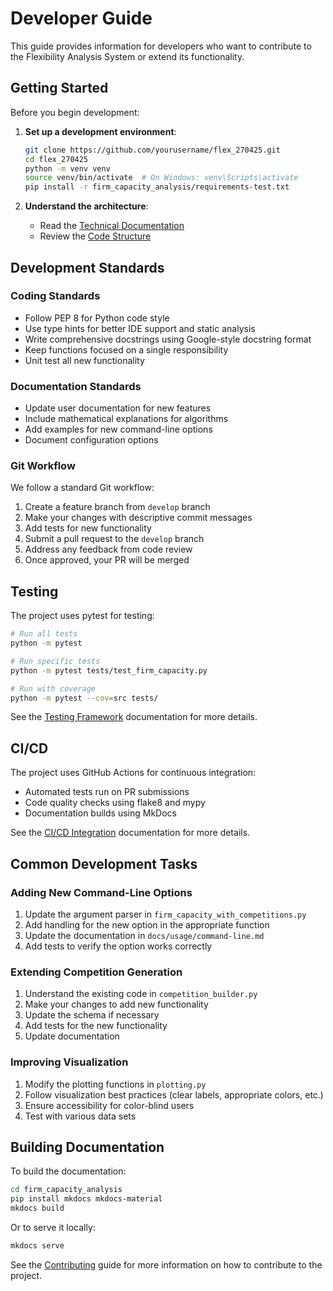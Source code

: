# Developer Guide

This guide provides information for developers who want to contribute to the Flexibility Analysis System or extend its functionality.

## Getting Started

Before you begin development:

1. **Set up a development environment**:
   ```bash
   git clone https://github.com/yourusername/flex_270425.git
   cd flex_270425
   python -m venv venv
   source venv/bin/activate  # On Windows: venv\Scripts\activate
   pip install -r firm_capacity_analysis/requirements-test.txt
   ```

2. **Understand the architecture**:
   - Read the [Technical Documentation](../technical/index.md)
   - Review the [Code Structure](code-structure.md)

## Development Standards

### Coding Standards

- Follow PEP 8 for Python code style
- Use type hints for better IDE support and static analysis
- Write comprehensive docstrings using Google-style docstring format
- Keep functions focused on a single responsibility
- Unit test all new functionality

### Documentation Standards

- Update user documentation for new features
- Include mathematical explanations for algorithms
- Add examples for new command-line options
- Document configuration options

### Git Workflow

We follow a standard Git workflow:

1. Create a feature branch from `develop` branch
2. Make your changes with descriptive commit messages
3. Add tests for new functionality
4. Submit a pull request to the `develop` branch
5. Address any feedback from code review
6. Once approved, your PR will be merged

## Testing

The project uses pytest for testing:

```bash
# Run all tests
python -m pytest

# Run specific tests
python -m pytest tests/test_firm_capacity.py

# Run with coverage
python -m pytest --cov=src tests/
```

See the [Testing Framework](testing.md) documentation for more details.

## CI/CD

The project uses GitHub Actions for continuous integration:

- Automated tests run on PR submissions
- Code quality checks using flake8 and mypy
- Documentation builds using MkDocs

See the [CI/CD Integration](ci-cd.md) documentation for more details.

## Common Development Tasks

### Adding New Command-Line Options

1. Update the argument parser in `firm_capacity_with_competitions.py`
2. Add handling for the new option in the appropriate function
3. Update the documentation in `docs/usage/command-line.md`
4. Add tests to verify the option works correctly

### Extending Competition Generation

1. Understand the existing code in `competition_builder.py`
2. Make your changes to add new functionality
3. Update the schema if necessary
4. Add tests for the new functionality
5. Update documentation

### Improving Visualization

1. Modify the plotting functions in `plotting.py`
2. Follow visualization best practices (clear labels, appropriate colors, etc.)
3. Ensure accessibility for color-blind users
4. Test with various data sets

## Building Documentation

To build the documentation:

```bash
cd firm_capacity_analysis
pip install mkdocs mkdocs-material
mkdocs build
```

Or to serve it locally:

```bash
mkdocs serve
```

See the [Contributing](contribution.md) guide for more information on how to contribute to the project.